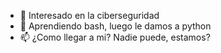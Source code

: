 - 👀 Interesado en la ciberseguridad
- 🌱 Aprendiendo bash, luego le damos a python
- 📫 ¿Como llegar a mi? Nadie puede, estamos?

<!---
BadR3flexz/BadR3flexz is a ✨ special ✨ repository because its `README.md` (this file) appears on your GitHub profile.
You can click the Preview link to take a look at your changes.
--->
